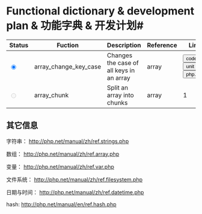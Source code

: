 # Functional dictionary & development plan &  功能字典 & 开发计划#

| Status | Fuction |      Description      | Reference | Link |
| ----- | ----- | ----- | ----- | ------ | 
| <input type="radio" checked="checked" /> | array_change_key_case | Changes the case of all keys in an array | array | <a href="array_change_key_case.go"><input type="button" value="code" /></a> <a href="array_change_key_case.go"><input type="button" value="unit test" /></a> <a href="array_change_key_case.go"><input type="button" value="php.net" /></a>  | array_change_key_case_test.go | http://php.net/manual/en/function.array-change-key-case.php |
| <input type="radio" disabled="1" />  | array_chunk | Split an array into chunks | array | 1 |

## 其它信息
字符串：
http://php.net/manual/zh/ref.strings.php

数组：
http://php.net/manual/zh/ref.array.php

变量：
http://php.net/manual/zh/ref.var.php

文件系统：
http://php.net/manual/zh/ref.filesystem.php

日期与时间：
http://php.net/manual/zh/ref.datetime.php
<!-- http://php.net/manual/zh/refs.calendar.php
http://php.net/manual/zh/book.datetime.php
http://php.net/manual/zh/ref.datetime.php -->

hash:
http://php.net/manual/en/ref.hash.php 
